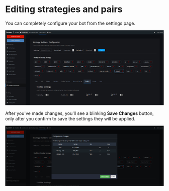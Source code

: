 # Editing strategies and pairs

You can completely configure your bot from the settings page. 

![](../../.gitbook/assets/image%20%286%29.png)

  
After you've made changes, you'll see a blinking **Save Changes** button, only after you confirm to save the settings they will be applied.

![](../../.gitbook/assets/image%20%2813%29.png)



